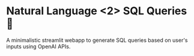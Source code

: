 # Natural Language <2> SQL Queries 🚀 

A minimalistic streamlit webapp to generate SQL queries based on user's inputs using OpenAI APIs.

